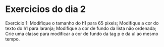 # Exercicios do dia 2

Exercicio 1:
    Modifique o tamanho do h1 para 65 pixels;
    Modifique a cor do texto do h1 para laranja;
    Modifique a cor de fundo da lista não ordenada;
    Crie uma classe para modificar a cor de fundo da tag p e da ul ao mesmo tempo.